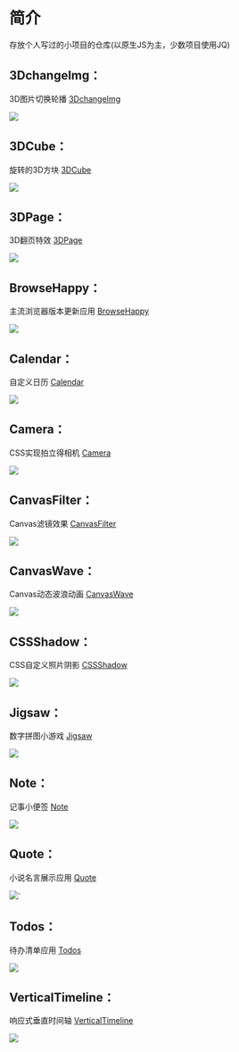 # 简介
存放个人写过的小项目的仓库(以原生JS为主，少数项目使用JQ)

## 3DchangeImg：
3D图片切换轮播 [3DchangeImg](http://htmlpreview.github.io/?https://github.com/shencss/FrontEndDemo/blob/master/3DchangeImg/index.html) 

![](https://github.com/shencss/ReactDemo/raw/master/FrontEndDemo/screenshot/3DchangeImg.png)

## 3DCube：
旋转的3D方块 [3DCube](http://htmlpreview.github.io/?https://github.com/shencss/FrontEndDemo/blob/master/3DCube/index.html) 

![](https://github.com/shencss/ReactDemo/raw/master/FrontEndDemo/screenshot/3DCube.png)

## 3DPage：
3D翻页特效 [3DPage](http://htmlpreview.github.io/?https://github.com/shencss/FrontEndDemo/blob/master/3DPage/index.html) 

![](https://github.com/shencss/ReactDemo/raw/master/FrontEndDemo/screenshot/3DPage.png)

## BrowseHappy：
主流浏览器版本更新应用 [BrowseHappy](http://htmlpreview.github.io/?https://github.com/shencss/FrontEndDemo/blob/master/BrowseHappy/index.html) 

![](https://github.com/shencss/ReactDemo/raw/master/FrontEndDemo/screenshot/BrowseHappy.png)

## Calendar：
自定义日历 [Calendar](http://htmlpreview.github.io/?https://github.com/shencss/FrontEndDemo/blob/master/Calendar/index.html) 

![](https://github.com/shencss/ReactDemo/raw/master/FrontEndDemo/screenshot/Calendar.png)

## Camera：
CSS实现拍立得相机 [Camera](http://htmlpreview.github.io/?https://github.com/shencss/FrontEndDemo/blob/master/Camera/index.html) 

![](https://github.com/shencss/ReactDemo/raw/master/FrontEndDemo/screenshot/Camera.png)

## CanvasFilter：
Canvas滤镜效果 [CanvasFilter](http://htmlpreview.github.io/?https://github.com/shencss/FrontEndDemo/blob/master/CanvasFilter/index.html) 

![](https://github.com/shencss/ReactDemo/raw/master/FrontEndDemo/screenshot/CanvasFilter.png)

## CanvasWave：
Canvas动态波浪动画 [CanvasWave](http://htmlpreview.github.io/?https://github.com/shencss/FrontEndDemo/blob/master/CanvasWave/index.html) 

![](https://github.com/shencss/ReactDemo/raw/master/FrontEndDemo/screenshot/CanvasWave.png)

## CSSShadow：
CSS自定义照片阴影 [CSSShadow](http://htmlpreview.github.io/?https://github.com/shencss/FrontEndDemo/blob/master/CSSShadow/index.html) 

![](https://github.com/shencss/ReactDemo/raw/master/FrontEndDemo/screenshot/CSSShadow.png)

## Jigsaw：
数字拼图小游戏 [Jigsaw](http://htmlpreview.github.io/?https://github.com/shencss/FrontEndDemo/blob/master/Jigsaw/index.html) 

![](https://github.com/shencss/ReactDemo/raw/master/FrontEndDemo/screenshot/Jigsaw.png)

## Note：
记事小便签 [Note](http://htmlpreview.github.io/?https://github.com/shencss/FrontEndDemo/blob/master/Note/index.html) 

![](https://github.com/shencss/ReactDemo/raw/master/FrontEndDemo/screenshot/Note.png)

## Quote：
小说名言展示应用 [Quote](http://htmlpreview.github.io/?https://github.com/shencss/FrontEndDemo/blob/master/Quote/index.html) 

![](https://github.com/shencss/ReactDemo/raw/master/FrontEndDemo/screenshot/Quote.png)`

## Todos：
待办清单应用 [Todos](http://htmlpreview.github.io/?https://github.com/shencss/FrontEndDemo/blob/master/Todos/index.html) 

![](https://github.com/shencss/ReactDemo/raw/master/FrontEndDemo/screenshot/Todos.png)

## VerticalTimeline：
响应式垂直时间轴 [VerticalTimeline](http://htmlpreview.github.io/?https://github.com/shencss/FrontEndDemo/blob/master/VerticalTimeline/index.html) 

![](https://github.com/shencss/ReactDemo/raw/master/FrontEndDemo/screenshot/VerticalTimeline.png)






